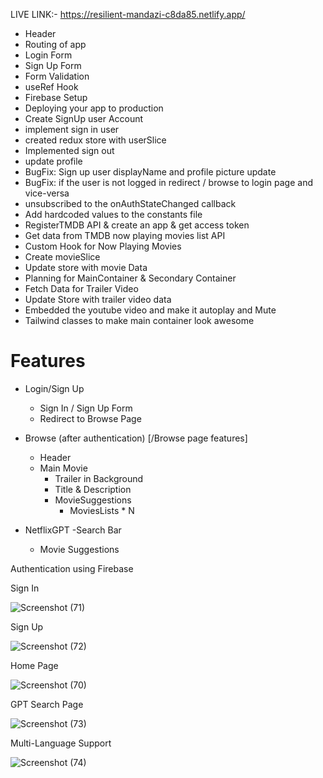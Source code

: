 LIVE LINK:- https://resilient-mandazi-c8da85.netlify.app/

- Header
- Routing of app
- Login Form
- Sign Up Form
- Form Validation
- useRef Hook
- Firebase Setup 
- Deploying your app to production
- Create SignUp user Account
- implement sign in user
- created redux store with userSlice
- Implemented sign out
- update profile 
- BugFix: Sign up user displayName and profile picture update
- BugFix: if the user is not logged in redirect / browse to login page and vice-versa
- unsubscribed to the onAuthStateChanged callback
- Add hardcoded values to the constants file
- RegisterTMDB API & create an app & get access token
- Get data from TMDB now playing movies list API 
- Custom Hook for Now Playing Movies
- Create movieSlice
- Update store with movie Data
- Planning for MainContainer & Secondary Container
- Fetch Data for Trailer Video
- Update Store with trailer video data
- Embedded the youtube video and make it autoplay and Mute
- Tailwind classes to make main container look awesome

# Features

- Login/Sign Up
    - Sign In / Sign Up Form
    - Redirect to Browse Page

- Browse (after authentication) [/Browse page features]
    - Header
    - Main Movie
        - Trailer in Background
        - Title & Description
        - MovieSuggestions
            - MoviesLists * N
- NetflixGPT
    -Search Bar
    - Movie Suggestions


Authentication using Firebase

Sign In 

![Screenshot (71)](https://github.com/user-attachments/assets/6b1d91dd-a7ad-4f06-8839-e152a5be6426)

Sign Up

![Screenshot (72)](https://github.com/user-attachments/assets/cfcc9890-a660-4756-9885-42305e1b8dcd)

Home Page

![Screenshot (70)](https://github.com/user-attachments/assets/85c18430-d9c8-44fb-820e-dc49508b70d7)

GPT Search Page

![Screenshot (73)](https://github.com/user-attachments/assets/b832a8b2-5996-41c2-a1bf-dd2b2cf0b728)


Multi-Language Support

![Screenshot (74)](https://github.com/user-attachments/assets/478fc11a-a9eb-498c-9cac-684ca8e6208f)






